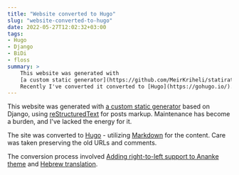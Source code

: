 ```yaml
---
title: "Website converted to Hugo"
slug: "website-converted-to-hugo"
date: 2022-05-27T12:02:32+03:00
tags:
- Hugo
- Django
- BiDi
- floss
summary: >
    This website was generated with
    [a custom static generator](https://github.com/MeirKriheli/statirator/),
    Recently I've converted it converted to [Hugo](https://gohugo.io/).
---
```


This website was generated with
[a custom static generator](https://github.com/MeirKriheli/statirator/) based on
Django, using [reStructuredText](https://docutils.sourceforge.io/rst.html) for
posts markup. Maintenance has become a burden, and I've lacked the energy for it.

The site was converted to [Hugo](https://gohugo.io/) - utilizing 
[Markdown](https://gohugo.io/content-management/formats/#learn-markdown) for the 
content. Care was taken preserving the old URLs and comments.

The conversion process involved [Adding right-to-left support to Ananke theme](https://github.com/theNewDynamic/gohugo-theme-ananke/pull/532/commits)
and [Hebrew translation](https://github.com/theNewDynamic/gohugo-theme-ananke/pull/544).
